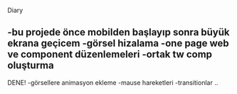 Diary

-bu projede önce mobilden başlayıp sonra büyük ekrana geçicem
-görsel hizalama
-one page web ve component düzenlemeleri
-ortak tw comp oluşturma
-


DENE!
-görsellere animasyon ekleme
-mause hareketleri 
-transitionlar
..
